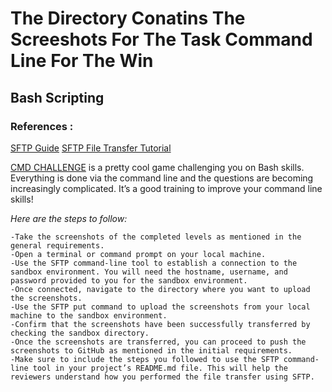 # The Directory Conatins The Screeshots For The Task Command Line For The Win

## Bash Scripting

### References :
[SFTP Guide](https://man.openbsd.org/sftp)
[SFTP File Transfer Tutorial](https://www.digitalocean.com/community/tutorials/how-to-use-sftp-to-securely-transfer-files-with-a-remote-server)

[CMD CHALLENGE](https://cmdchallenge.com) is a pretty cool game challenging you on Bash skills. Everything is done via the command line and the questions are becoming increasingly complicated. It’s a good training to improve your command line skills!

_Here are the steps to follow:_

    -Take the screenshots of the completed levels as mentioned in the general requirements.
    -Open a terminal or command prompt on your local machine.
    -Use the SFTP command-line tool to establish a connection to the sandbox environment. You will need the hostname, username, and password provided to you for the sandbox environment.
    -Once connected, navigate to the directory where you want to upload the screenshots.
    -Use the SFTP put command to upload the screenshots from your local machine to the sandbox environment.
    -Confirm that the screenshots have been successfully transferred by checking the sandbox directory.
    -Once the screenshots are transferred, you can proceed to push the screenshots to GitHub as mentioned in the initial requirements.
    -Make sure to include the steps you followed to use the SFTP command-line tool in your project’s README.md file. This will help the reviewers understand how you performed the file transfer using SFTP.

